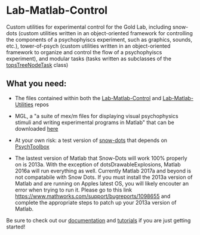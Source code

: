 # Lab-Matlab-Control
Custom utilities for experimental control for the Gold Lab, including snow-dots (custom utilities written in an object-oriented framework for controlling the components of a psychophyiscs experiment, such as graphics, sounds, etc.), tower-of-psych (custom utilities written in an object-oriented framework to organize and control the flow of a psychophyiscs experiment), and modular tasks (tasks written as subclasses of the [topsTreeNodeTask](https://github.com/TheGoldLab/Lab_Matlab_Control/blob/master/tower-of-psych/foundation/runnable/topsTreeNodeTask.m) class)


## What you need:
- The files contained within both the [Lab-Matlab-Control](https://github.com/TheGoldLab/Lab_Matlab_Control) and [Lab-Matlab-Utilities](https://github.com/TheGoldLab/Lab_Matlab_Utilities) repos
- MGL, a "a suite of mex/m files for displaying visual psychophysics stimuli and writing experimental programs in Matlab" that can be downloaded [here](http://gru.stanford.edu/doku.php/mgl/overview)
- At your own risk: a test version of [snow-dots](https://github.com/TheGoldLab/Lab_Matlab_Control/tree/PTB) that depends on [PsychToolbox](http://psychtoolbox.org)

- The lastest version of Matlab that Snow-Dots will work 100% properly on is 2013a. With the exception of dotsDrawableExplosions, Matlab 2016a will run everything as well. Currently Matlab 2017a and beyond is not compatabile with Snow Dots. If you must install the 2013a version of Matlab and are running on Apples latest OS, you will likely encouter an error when trying to run it. Please go to this link https://www.mathworks.com/support/bugreports/1098655 and complete the appropriate steps to patch up your 2013a version of Matlab.

Be sure to check out our [documentation](https://thegoldlab.github.io/SnowDotsDocumentation/index.html) and [tutorials](https://github.com/TheGoldLab/Lab_Tutorials) if you are just getting started!
